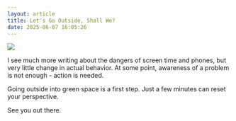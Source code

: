 ```yaml
---
layout: article
title: Let's Go Outside, Shall We?
date: 2025-06-07 16:05:26
---
```

![](/assets/img/uploads/outside.jpg)

I﻿ see much more writing about the dangers of screen time and phones, but very little change in actual behavior.  At some point, awareness of a problem is not enough - action is needed.  

G﻿oing outside into green space is a first step.  Just a few minutes can reset your perspective.

S﻿ee you out there.
